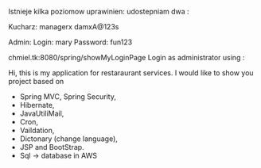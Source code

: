 
Istnieje kilka poziomow uprawinien: udostepniam dwa :

Kucharz:
managerx
damxA@123s

Admin:
Login: mary
Password: fun123


chmiel.tk:8080/spring/showMyLoginPage
Login as administrator using : 


Hi, this is my application for restaraurant services.
I would like to show you project based on 
- Spring MVC, Spring Security,
- Hibernate, 
- JavaUtiliMail, 
- Cron,
- Vaildation, 
- Dictonary (change language),
- JSP and BootStrap.
- Sql -> database in AWS
